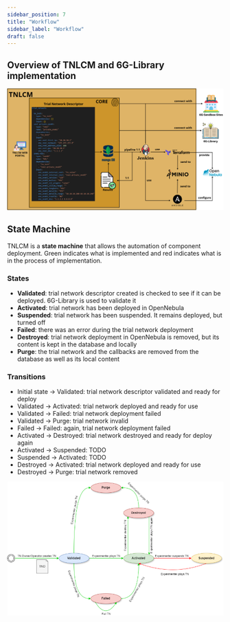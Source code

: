```yaml
---
sidebar_position: 7
title: "Workflow"
sidebar_label: "Workflow"
draft: false
---
```


## Overview of TNLCM and 6G-Library implementation

![overview](../../static/img/tnlcm/overview.png)

## State Machine

TNLCM is a **state machine** that allows the automation of component deployment. Green indicates what is implemented and red indicates what is in the process of implementation.

### States

- **Validated**: trial network descriptor created is checked to see if it can be deployed. 6G-Library is used to validate it
- **Activated**: trial network has been deployed in OpenNebula
- **Suspended**: trial network has been suspended. It remains deployed, but turned off
- **Failed**: there was an error during the trial network deployment
- **Destroyed**: trial network deployment in OpenNebula is removed, but its content is kept in the database and locally
- **Purge**: the trial network and the callbacks are removed from the database as well as its local content

### Transitions

- Initial state &rarr; Validated: trial network descriptor validated and ready for deploy
- Validated &rarr; Activated: trial network deployed and ready for use
- Validated &rarr; Failed: trial network deployment failed
- Validated &rarr; Purge: trial network invalid
- Failed &rarr; Failed: again, trial network deployment failed
- Activated &rarr; Destroyed: trial network destroyed and ready for deploy again
- Activated &rarr; Suspended: TODO
- Suspended &rarr; Activated: TODO
- Destroyed &rarr; Activated: trial network deployed and ready for use 
- Destroyed &rarr; Purge: trial network removed

![stateMachine](../../static/img/tnlcm/stateMachine.png)
